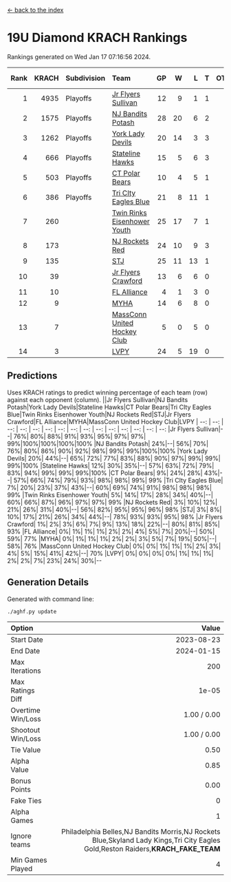 [<- back to the index](readme.md)
# 19U Diamond KRACH Rankings
Rankings generated on Wed Jan 17 07:16:56 2024.

Rank|KRACH|Subdivision|Team|GP|W|L|T|OTW|OTL|SoS|Exp Wins|Win Diff
---:|---:|:---|:---|---:|---:|---:|---:|---:|---:|---:|---:|---:
1|4935|Playoffs|[Jr Flyers Sullivan](https://gamesheetstats.com/seasons/3663/teams/140859/schedule)|12|9|1|1|1|0|764|11.3|-0.0
2|1575|Playoffs|[NJ Bandits Potash](https://gamesheetstats.com/seasons/3663/teams/140857/schedule)|28|20|6|2|0|0|888|21.8|-0.0
3|1262|Playoffs|[York Lady Devils](https://gamesheetstats.com/seasons/3663/teams/140856/schedule)|20|14|3|3|0|0|635|16.3|-0.0
4|666|Playoffs|[Stateline Hawks](https://gamesheetstats.com/seasons/3663/teams/141851/schedule)|15|5|6|3|0|1|1605|7.3|-0.0
5|503|Playoffs|[CT Polar Bears](https://gamesheetstats.com/seasons/3663/teams/140853/schedule)|10|4|5|1|0|0|1456|5.3|-0.0
6|386|Playoffs|[Tri CIty Eagles Blue](https://gamesheetstats.com/seasons/3663/teams/140852/schedule)|21|8|11|1|1|0|1070|10.3|-0.0
7|260||[Twin Rinks Eisenhower Youth](https://gamesheetstats.com/seasons/3663/teams/140861/schedule)|25|17|7|1|0|0|278|18.3|-0.0
8|173||[NJ Rockets Red](https://gamesheetstats.com/seasons/3663/teams/140855/schedule)|24|10|9|3|1|1|575|13.3|-0.0
9|135||[STJ](https://gamesheetstats.com/seasons/3663/teams/140858/schedule)|25|11|13|1|0|0|495|12.3|-0.0
10|39||[Jr Flyers Crawford](https://gamesheetstats.com/seasons/3663/teams/140862/schedule)|13|6|6|0|0|1|97|6.9|0.0
11|10||[FL Alliance](https://gamesheetstats.com/seasons/3663/teams/156907/schedule)|4|1|3|0|0|0|296|1.9|0.0
12|9||[MYHA](https://gamesheetstats.com/seasons/3663/teams/140863/schedule)|14|6|8|0|0|0|63|6.9|0.0
13|7||[MassConn United Hockey Club](https://gamesheetstats.com/seasons/3663/teams/140854/schedule)|5|0|5|0|0|0|570|0.9|0.0
14|3||[LVPY](https://gamesheetstats.com/seasons/3663/teams/140860/schedule)|24|5|19|0|0|0|314|5.9|0.0

## Predictions
Uses KRACH ratings to predict winning percentage of each team (row) against each opponent (column).
||Jr Flyers Sullivan|NJ Bandits Potash|York Lady Devils|Stateline Hawks|CT Polar Bears|Tri CIty Eagles Blue|Twin Rinks Eisenhower Youth|NJ Rockets Red|STJ|Jr Flyers Crawford|FL Alliance|MYHA|MassConn United Hockey Club|LVPY
| --: | --: | --: | --: | --: | --: | --: | --: | --: | --: | --: | --: | --: | --: | --: 
|Jr Flyers Sullivan|--| 76%| 80%| 88%| 91%| 93%| 95%| 97%| 97%| 99%|100%|100%|100%|100%
|NJ Bandits Potash| 24%|--| 56%| 70%| 76%| 80%| 86%| 90%| 92%| 98%| 99%| 99%|100%|100%
|York Lady Devils| 20%| 44%|--| 65%| 72%| 77%| 83%| 88%| 90%| 97%| 99%| 99%| 99%|100%
|Stateline Hawks| 12%| 30%| 35%|--| 57%| 63%| 72%| 79%| 83%| 94%| 99%| 99%| 99%|100%
|CT Polar Bears|  9%| 24%| 28%| 43%|--| 57%| 66%| 74%| 79%| 93%| 98%| 98%| 99%| 99%
|Tri CIty Eagles Blue|  7%| 20%| 23%| 37%| 43%|--| 60%| 69%| 74%| 91%| 98%| 98%| 98%| 99%
|Twin Rinks Eisenhower Youth|  5%| 14%| 17%| 28%| 34%| 40%|--| 60%| 66%| 87%| 96%| 97%| 97%| 99%
|NJ Rockets Red|  3%| 10%| 12%| 21%| 26%| 31%| 40%|--| 56%| 82%| 95%| 95%| 96%| 98%
|STJ|  3%|  8%| 10%| 17%| 21%| 26%| 34%| 44%|--| 78%| 93%| 93%| 95%| 98%
|Jr Flyers Crawford|  1%|  2%|  3%|  6%|  7%|  9%| 13%| 18%| 22%|--| 80%| 81%| 85%| 93%
|FL Alliance|  0%|  1%|  1%|  1%|  2%|  2%|  4%|  5%|  7%| 20%|--| 50%| 59%| 77%
|MYHA|  0%|  1%|  1%|  1%|  2%|  2%|  3%|  5%|  7%| 19%| 50%|--| 58%| 76%
|MassConn United Hockey Club|  0%|  0%|  1%|  1%|  1%|  2%|  3%|  4%|  5%| 15%| 41%| 42%|--| 70%
|LVPY|  0%|  0%|  0%|  0%|  1%|  1%|  1%|  2%|  2%|  7%| 23%| 24%| 30%|--

## Generation Details

Generated with command line:
```
./aghf.py update
```

| Option | Value |
| :----- | ----: |
| Start Date | 2023-08-23 |
| End Date | 2024-01-15 |
| Max Iterations | 200 |
| Max Ratings Diff | 1e-05 |
| Overtime Win/Loss | 1.00 / 0.00 |
| Shootout Win/Loss | 1.00 / 0.00 |
| Tie Value | 0.50 |
| Alpha Value | 0.85 |
| Bonus Points | 0.00 |
| Fake Ties | 0 |
| Alpha Games | 1 |
| Ignore teams | Philadelphia Belles,NJ Bandits Morris,NJ Rockets Blue,Skyland Lady Kings,Tri City Eagles Gold,Reston Raiders,__KRACH_FAKE_TEAM__ |
| Min Games Played | 4 |

